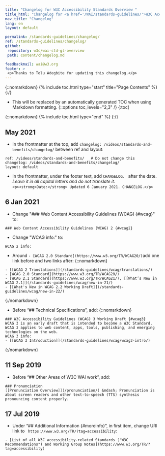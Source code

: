 ```yaml
---
title: "Changelog for W3C Accessibility Standards Overview "
title_html: "Changelog for <a href='/WAI/standards-guidelines/'>W3C Accessibility Standards Overview</a>"
nav_title: "Changelog"
lang: en
layout: default

permalink: /standards-guidelines/changelog/
ref: /standards-guidelines/changelog/
github:
 repository: w3c/wai-std-gl-overview
 path: content/changelog.md

feedbackmail: wai@w3.org
footer: >
 <p>Thanks to Tolu Adegbite for updating this changelog.</p>
---
```


{::nomarkdown}
{% include toc.html type="start" title="Page Contents" %}
{:/}

- This will be replaced by an automatically generated TOC when using Markdown formatting.
{::options toc_levels="2,3" /}
{:toc}

{::nomarkdown}
{% include toc.html type="end" %}
{:/}


## May 2021
* In the frontmatter at the top, add ```changelog: /videos/standards-and-benefits/changelog/``` between ref and layout:<br>
```
ref: /videos/standards-and-benefits/   # Do not change this
changelog: /videos/standards-and-benefits/changelog/
layout: default
```
* In the frontmatter, under the footer text, add ```CHANGELOG. ``` after the date. _Leave it in all capital letters and do not translate it._<br>
```<p><strong>Date:</strong> Updated 6 January 2021. CHANGELOG.</p>```

## 6 Jan 2021
* Change "### Web Content Accessibility Guidelines (WCAG) {#wcag}" to:
```
### Web Content Accessibility Guidelines (WCAG) 2 {#wcag2}
```
* Change "WCAG info:" to:
```
WCAG 2 info:
```
* Around ```- [WCAG 2.0 Standard](https://www.w3.org/TR/WCAG20/)```add one link before and two links after:
{::nomarkdown}  

```
- [[WCAG 2 Translations]](/standards-guidelines/wcag/translations/)
- [WCAG 2.0 Standard](https://www.w3.org/TR/WCAG20/)
- [WCAG 2.1 Standard](https://www.w3.org/TR/WCAG21/), [[What’s New in WCAG 2.1]](/standards-guidelines/wcag/new-in-21/)
- [[What's New in WCAG 2.2 Working Draft]](/standards-guidelines/wcag/new-in-22/)
```
  {:/nomarkdown}


* Before “## Technical Specifications”, add:
{::nomarkdown}  
```
### W3C Accessibility Guidelines (WCAG) 3 Working Draft {#wcag3}
WCAG 3 is an early draft that is intended to become a W3C Standard. WCAG 3 applies to web content, apps, tools, publishing, and emerging technologies on the web.
WCAG 3 info:
- [[WCAG 3 Introduction]](/standards-guidelines/wcag/wcag3-intro/)
```
  {:/nomarkdown}

## 11 Sep 2019
* Before “## Other Areas of W3C WAI work”, add:
```
### Pronunciation
[[Pronunciation Overview]](/pronunciation/) &mdash; Pronunciation is about screen readers and other text-to-speech (TTS) synthesis pronouncing content properly.
```

## 17 Jul 2019
* Under “## Additional Information {#moreinfo}”, in first item, change URI link to ``` https://www.w3.org/TR/?tag=accessibility```:
```
- [List of all W3C accessibility-related Standards ("W3C Recommendations") and Working Group Notes](https://www.w3.org/TR/?tag=accessibility)
```
